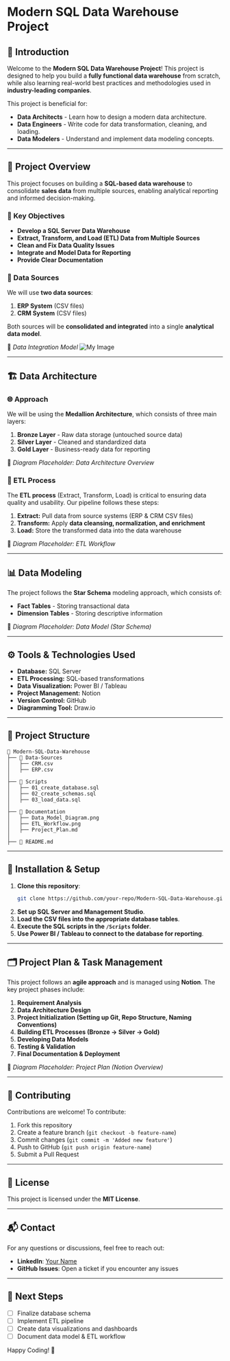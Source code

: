 # Modern SQL Data Warehouse Project

## 🚀 Introduction
Welcome to the **Modern SQL Data Warehouse Project**! This project is designed to help you build a **fully functional data warehouse** from scratch, while also learning real-world best practices and methodologies used in **industry-leading companies**.

This project is beneficial for:
- **Data Architects** - Learn how to design a modern data architecture.
- **Data Engineers** - Write code for data transformation, cleaning, and loading.
- **Data Modelers** - Understand and implement data modeling concepts.

---

## 📌 Project Overview
This project focuses on building a **SQL-based data warehouse** to consolidate **sales data** from multiple sources, enabling analytical reporting and informed decision-making.

### 🎯 Key Objectives
- **Develop a SQL Server Data Warehouse**
- **Extract, Transform, and Load (ETL) Data from Multiple Sources**
- **Clean and Fix Data Quality Issues**
- **Integrate and Model Data for Reporting**
- **Provide Clear Documentation**

### 📂 Data Sources
We will use **two data sources**:
1. **ERP System** (CSV files)
2. **CRM System** (CSV files)

Both sources will be **consolidated and integrated** into a single **analytical data model**.

📌 *Data Integration Model*
![My Image]([https://github.com/username/repository/blob/main/path/to/image.png](https://github.com/Gkkumar2/SQL-DW-Project/blob/main/Docs/Intergration%20model%20(1).jpeg))


---

## 🏗️ Data Architecture

### 🌐 Approach
We will be using the **Medallion Architecture**, which consists of three main layers:
1. **Bronze Layer** - Raw data storage (untouched source data)
2. **Silver Layer** - Cleaned and standardized data
3. **Gold Layer** - Business-ready data for reporting

📌 *Diagram Placeholder: Data Architecture Overview*

### 🔧 ETL Process
The **ETL process** (Extract, Transform, Load) is critical to ensuring data quality and usability. Our pipeline follows these steps:
1. **Extract:** Pull data from source systems (ERP & CRM CSV files)
2. **Transform:** Apply **data cleansing, normalization, and enrichment**
3. **Load:** Store the transformed data into the data warehouse

📌 *Diagram Placeholder: ETL Workflow*

---

## 📊 Data Modeling
The project follows the **Star Schema** modeling approach, which consists of:
- **Fact Tables** - Storing transactional data
- **Dimension Tables** - Storing descriptive information

📌 *Diagram Placeholder: Data Model (Star Schema)*

---

## ⚙️ Tools & Technologies Used
- **Database:** SQL Server
- **ETL Processing:** SQL-based transformations
- **Data Visualization:** Power BI / Tableau
- **Project Management:** Notion
- **Version Control:** GitHub
- **Diagramming Tool:** Draw.io

---

## 📁 Project Structure
```
📂 Modern-SQL-Data-Warehouse
├── 📂 Data-Sources
│   ├── CRM.csv
│   ├── ERP.csv
│
├── 📂 Scripts
│   ├── 01_create_database.sql
│   ├── 02_create_schemas.sql
│   ├── 03_load_data.sql
│
├── 📂 Documentation
│   ├── Data_Model_Diagram.png
│   ├── ETL_Workflow.png
│   ├── Project_Plan.md
│
├── 📜 README.md
```

---

## 📖 Installation & Setup
1. **Clone this repository**:
   ```bash
   git clone https://github.com/your-repo/Modern-SQL-Data-Warehouse.git
   ```
2. **Set up SQL Server and Management Studio**.
3. **Load the CSV files into the appropriate database tables**.
4. **Execute the SQL scripts in the `/Scripts` folder**.
5. **Use Power BI / Tableau to connect to the database for reporting**.

---

## 🗂️ Project Plan & Task Management
This project follows an **agile approach** and is managed using **Notion**. The key project phases include:
1. **Requirement Analysis**
2. **Data Architecture Design**
3. **Project Initialization (Setting up Git, Repo Structure, Naming Conventions)**
4. **Building ETL Processes (Bronze → Silver → Gold)**
5. **Developing Data Models**
6. **Testing & Validation**
7. **Final Documentation & Deployment**

📌 *Diagram Placeholder: Project Plan (Notion Overview)*

---

## 🤝 Contributing
Contributions are welcome! To contribute:
1. Fork this repository
2. Create a feature branch (`git checkout -b feature-name`)
3. Commit changes (`git commit -m 'Added new feature'`)
4. Push to GitHub (`git push origin feature-name`)
5. Submit a Pull Request

---

## 📜 License
This project is licensed under the **MIT License**.

---

## 📬 Contact
For any questions or discussions, feel free to reach out:
- **LinkedIn**: [Your Name](https://linkedin.com/in/yourprofile)
- **GitHub Issues**: Open a ticket if you encounter any issues

---

## 🎯 Next Steps
- [ ] Finalize database schema
- [ ] Implement ETL pipeline
- [ ] Create data visualizations and dashboards
- [ ] Document data model & ETL workflow

Happy Coding! 🚀

